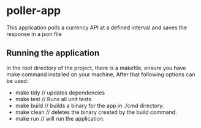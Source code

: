 # poller-app
This application polls a currency API at a defined interval and saves the response in a json file

## Running the application
In the root directory of the project, there is a makefile, ensure you have make command installed on your machine,
After that following options can be used:
- make tidy // updates dependencies
- make test // Runs all unit tests
- make build // builds a binary for the app in ./cmd directory.
- make clean // deletes the binary created by the build command.
- make run // will run the application.
